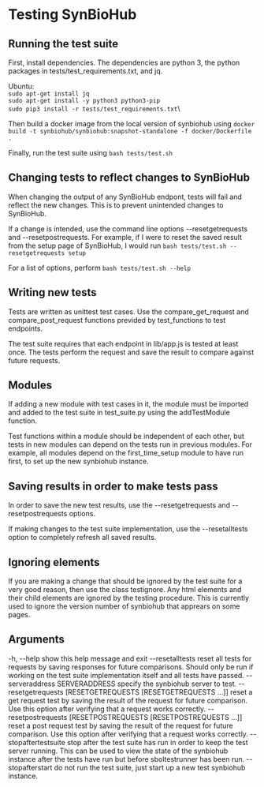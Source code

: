 
# Testing SynBioHub

## Running the test suite

First, install dependencies. The dependencies are python 3, the python packages in tests/test_requirements.txt, and jq.

Ubuntu:\
`sudo apt-get install jq`\
`sudo apt-get install -y python3 python3-pip`\
`sudo pip3 install -r tests/test_requirements.txt`\

Then build a docker image from the local version of synbiohub using
`docker build -t synbiohub/synbiohub:snapshot-standalone -f docker/Dockerfile .`

Finally, run the test suite using
`bash tests/test.sh`

## Changing tests to reflect changes to SynBioHub

When changing the output of any SynBioHub endpont, tests will fail and reflect the new changes. This is to prevent unintended changes to SynBioHub.

If a change is intended, use the command line options --resetgetrequests and --resetpostrequests. For example, if I were to reset the saved result from the setup page of SynBioHub, I would run
`bash tests/test.sh --resetgetrequests setup`

For a list of options, perform `bash tests/test.sh --help`

## Writing new tests

Tests are written as unittest test cases. Use the compare_get_request and compare_post_request functions previded by test_functions to test endpoints.

The test suite requires that each endpoint in lib/app.js is tested at least once. The tests perform the request and save the result to compare against future requests.

## Modules
If adding a new module with test cases in it, the module must be imported and added to the test suite in test_suite.py using the addTestModule function.

Test functions within a module should be independent of each other, but tests in new modules can depend on the tests run in previous modules. For example, all modules depend on the first_time_setup module to have run first, to set up the new synbiohub instance.


## Saving results in order to make tests pass
In order to save the new test results, use the --resetgetrequests and --resetpostrequests options.

If making changes to the test suite implementation, use the --resetalltests option to completely refresh all saved results.


## Ignoring elements

If you are making a change that should be ignored by the test suite for a very good reason, then use the class testignore. Any html elements and their child elements are ignored by the testing procedure. This is currently used to ignore the version number of synbiohub that apprears on some pages.

## Arguments
  -h, --help            show this help message and exit
  --resetalltests       reset all tests for requests by saving responses for
                        future comparisons. Should only be run if working on
                        the test suite implementation itself and all tests
                        have passed.
  --serveraddress SERVERADDRESS
                        specify the synbiohub server to test.
  --resetgetrequests [RESETGETREQUESTS [RESETGETREQUESTS ...]]
                        reset a get request test by saving the result of the
                        request for future comparison. Use this option after
                        verifying that a request works correctly.
  --resetpostrequests [RESETPOSTREQUESTS [RESETPOSTREQUESTS ...]]
                        reset a post request test by saving the result of the
                        request for future comparison. Use this option after
                        verifying that a request works correctly.
  --stopaftertestsuite  stop after the test suite has run in order to keep the
                        test server running. This can be used to view the
                        state of the synbiohub instance after the tests have
                        run but before sboltestrunner has been run.
  --stopafterstart      do not run the test suite, just start up a new test
                        synbiohub instance.



